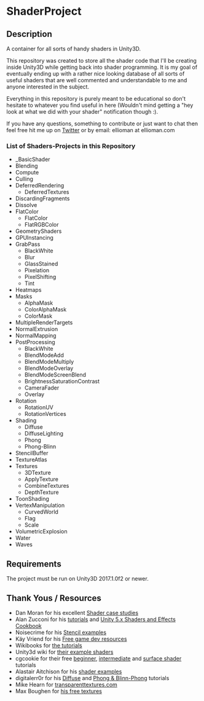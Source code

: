 # ShaderProject

## Description ##
A container for all sorts of handy shaders in Unity3D.

This repository was created to store all the shader code that I'll be creating inside Unity3D while getting back into shader programming. It is my goal of eventually ending up with a rather nice looking database of all sorts of useful shaders that are well commented and understandable to me and anyone interested in the subject.

Everything in this repository is purely meant to be educational so don't hesitate to whatever you find useful in here (Wouldn't mind getting a "hey look at what we did with your shader" notification though :).

If you have any questions, something to contribute or just want to chat then feel free hit me up on  [Twitter](https://twitter.com/ellioman) or by email: ellioman at ellioman.com 

### List of Shaders-Projects in this Repository ###

* _BasicShader
* Blending
* Compute
* Culling
* DeferredRendering
	* DeferredTextures
* DiscardingFragments
* Dissolve
* FlatColor
	* FlatColor
	* FlatRGBColor
* GeometryShaders
* GPUInstancing
* GrabPass
	* BlackWhite
	* Blur
	* GlassStained
	* Pixelation
	* PixelShifting
	* Tint
* Heatmaps
* Masks
	* AlphaMask
	* ColorAlphaMask
	* ColorMask
* MultipleRenderTargets
* NormalExtrusion
* NormalMapping
* PostProcessing
	* BlackWhite
	* BlendModeAdd
	* BlendModeMultiply
	* BlendModeOverlay
	* BlendModeScreenBlend
	* BrightnessSaturationContrast
	* CameraFader
	* Overlay
* Rotation
	* RotationUV
	* RotationVertices
* Shading
	* Diffuse
	* DiffuseLighting
	* Phong
	* Phong-Blinn
* StencilBuffer
* TextureAtlas
* Textures
	* 3DTexture
	* ApplyTexture
	* CombineTextures
	* DepthTexture
* ToonShading
* VertexManipulation
	* CurvedWorld
	* Flag
	* Scale
* VolumetricExplosion
* Water
* Waves

## Requirements ##
The project must be run on Unity3D 2017.1.0f2 or newer.

## Thank Yous / Resources ##

* Dan Moran for his excellent [Shader case studies](https://www.youtube.com/channel/UCEklP9iLcpExB8vp_fWQseg)
* Alan Zucconi for his [tutorials](http://www.alanzucconi.com/) and [Unity 5.x Shaders and Effects Cookbook](http://www.amazon.com/gp/product/B019ZNWJ5G?psc=1&redirect=true&ref_=oh_aui_d_detailpage_o00_)
* Noisecrime for his [Stencil examples](http://forum.unity3d.com/threads/unity-4-2-stencils-for-portal-rendering.191890/)
* Käy Vriend for his [Free game dev resources](http://kay-vriend.blogspot.dk/2012/09/medieval-stonework.html)
* Wikibooks for [the tutorials](https://en.wikibooks.org/wiki/Cg_Programming/Unity)
* Unity3d wiki for [their example shaders](http://wiki.unity3d.com/index.php/Shaders)
* cgcookie for their free [beginner](https://cgcookie.com/archive/noob-to-pro-shader-writing-for-unity-4-beginner/), [intermediate](https://cgcookie.com/archive/noob-to-pro-shader-writing-for-unity-4-intermediate/) and [surface shader](https://cgcookie.com/archive/introduction-to-surface-shaders-in-unity/) tutorials
* Alastair Aitchison for his [shader examples](https://alastaira.wordpress.com/)
* digitalerr0r for his [Diffuse](https://digitalerr0r.wordpress.com/2015/09/18/unity-5-shader-programming-2-diffuse-light/) and [Phong & Blinn-Phong](https://digitalerr0r.wordpress.com/2015/10/26/unity-5-shader-programming-3-specular-light/) tutorials
* Mike Hearn for [transparenttextures.com](http://transparenttextures.com)
* Max Boughen for [his free textures](http://www.mb3d.co.uk/mb3d/maxTextures_Home_-_Free_Seamless_and_Tileable_High_Res_Textures.html)